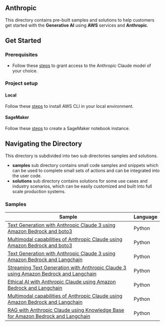 ## Anthropic

This directory contains pre-built samples and solutions to help customers get started with the **Generative AI** using **AWS** services and **Anthropic**.

## Get Started

### Prerequisites

- Follow these [steps](https://docs.aws.amazon.com/bedrock/latest/userguide/model-access.html) to grant access to the Anthropic Claude model of your choice.

### Project setup

#### Local
Follow these [steps](https://docs.aws.amazon.com/cli/latest/userguide/getting-started-install.html) to install AWS CLI in your local environment.

#### SageMaker
Follow these [steps](https://docs.aws.amazon.com/sagemaker/latest/dg/gs-setup-working-env.html) to create a SageMaker notebook instance.


## Navigating the Directory
This directory is subdivided into two sub directories samples and solutions. 
- **samples** sub directory contains small code samples and snippets which can be used to complete small sets of actions and can be integrated into the user code. 
- **solutions** sub directory contains solutions for some use cases and industry scenarios, which can be easily customized and built into full scale production systems.

### Samples

| Sample | Language |
| --- | --- |
| [Text Generation with Anthropic Claude 3 using Amazon Bedrock and boto3](./samples/claude-bedrock-boto3-text.ipynb) | Python |
| [Multimodal capabilities of Anthropic Claude using Amazon Bedrock and boto3](./samples/claude-bedrock-boto3-multimodal.ipynb) | Python |
| [Text Generation with Anthropic Claude 3 using Amazon Bedrock and Langchain](./samples/claude-bedrock-langchain-text.ipynb) | Python |
| [Streaming Text Generation with Anthropic Claude 3 using Amazon Bedrock and Langchain](./samples/claude-bedrock-langchain-text-streaming.ipynb) | Python |
| [Ethical AI with Anthropic Claude using Amazon Bedrock and Langchain](./samples/claude-bedrock-langchain-text-ethical-response.ipynb) | Python |
| [Multimodal capabilities of Anthropic Claude using Amazon Bedrock and Langchain](./samples/claude-bedrock-langchain-multimodal.ipynb) | Python |
| [RAG with Anthropic Claude using Knowledge Base for Amazon Bedrock and Langchain](./samples/claude-bedrock-langchain-rag.ipynb) | Python |